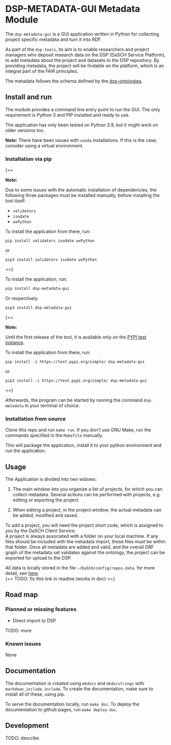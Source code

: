 # DSP-METADATA-GUI Metadata Module

The `dsp-metadata-gui` is a GUI application written in Python for collecting project specific metadata 
and turn it into RDF.

As part of the `dsp-tools`, its aim is to enable researchers and project managers who deposit research data on the DSP (DaSCH Service Platform), to add metadata about the project and datasets to the DSP repository. By providing metadata, the project will be findable on the platform, which is an integral part of the FAIR principles.

The metadata follows the schema defined by the [dsp-ontologies](https://github.com/dasch-swiss/dsp-ontologies).



## Install and run

The module provides a command line entry point to run the GUI. The only requirement is Python 3 and PIP installed and ready to use.

The application has only been tested on Python 3.9, but it might work on older versions too.

__Note:__ There have been issues with `conda` installations. If this is the case, consider using a virtual environment.


### Installation via pip

{==

__Note:__

Due to some issues with the automatic installation of dependencies, the following three packages must be installed manually, before installing the tool itself:

- `validators`
- `isodate`
- `wxPython`

To install the application from there, run:

```shell
pip install validators isodate wxPython
```

or

```shell
pip3 install validators isodate wxPython
```

==}

To install the application, run:

```bash
pip install dsp-metadata-gui
```

Or respectively:

```shell
pip3 install dsp-metadata-gui
```

{==

__Note:__

Until the first release of the tool, it is available only on the [PYPI test instance](https://test.pypi.org/project/dsp-metadata-gui/).

To install the application from there, run:

```shell
pip install -i https://test.pypi.org/simple/ dsp-metadata-gui
```

or

```shell
pip3 install -i https://test.pypi.org/simple/ dsp-metadata-gui
```

==}

Afterwards, the program can be started by running the command `dsp-metadata` in your terminal of choice.


### Installation from source

Clone this repo and run `make run`. If you don't use GNU Make, run the commands specified in the `Makefile` manually.

This will package the application, install it to your python environment and run the application.



## Usage

The Application is divided into two widows:

1. The main window lets you organize a list of projects, for which you can collect metadata. Several actions can be performed with projects, e.g. editing or exporting the project.

2. When editing a project, in the project window, the actual metadata can be added, modified and saved.

To add a project, you will need the project short code, which is assigned to you by the DaSCH Client Service.  
A project is always associated with a folder on your local machine. If any files should be included with the metadata import, these files must be within that folder.
Once all metadata are added and valid, and the overall DRF graph of the metadata set validates against the ontology, the project can be exported for upload to the DSP.

All data is locally stored in the file `~/DaSCH/config/repos.data`. for more detail, see [here](list_view/#local-data-storage).  
{== TODO: fix this link in readme (works in doc) ==}


## Road map

### Planned or missing features

- Direct import to DSP

TODO: more

### Known issues

None

## Documentation

The documentation is created using `mkdocs` and `mkdocstrings` with `markdown_include.include`. To create the documentation, make sure to install all of these, using pip.

To serve the documentation locally, run `make doc`. To deploy the documentation to github pages, run `make deploy-doc`.


## Development

TODO: describe


